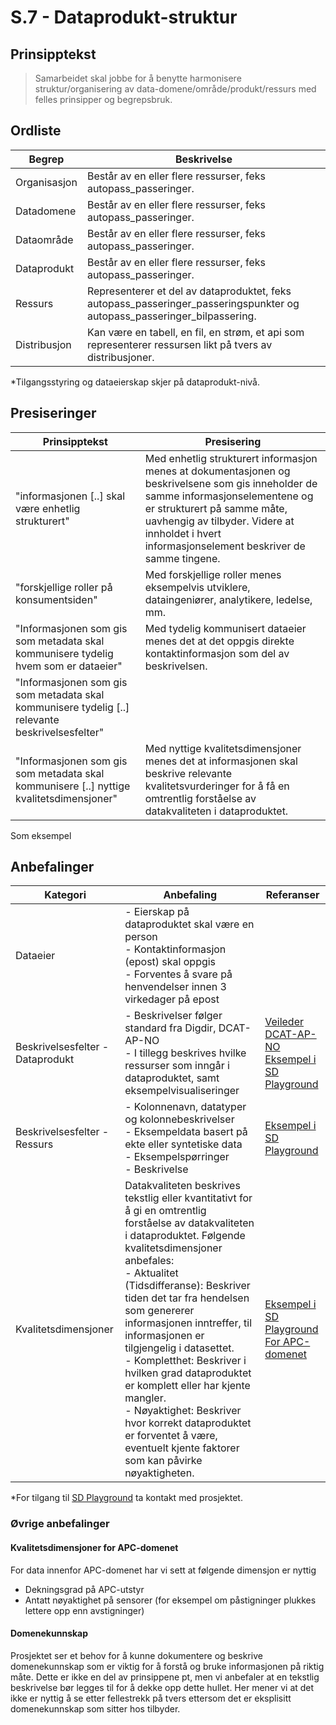 # S.7 - Dataprodukt-struktur

## Prinsipptekst

> Samarbeidet skal jobbe for å benytte harmonisere struktur/organisering av data-domene/område/produkt/ressurs med felles prinsipper og begrepsbruk.

## Ordliste

| Begrep | Beskrivelse | 
| ------- | ------- |
| Organisasjon | Består av en eller flere ressurser, feks autopass_passeringer. |
| Datadomene | Består av en eller flere ressurser, feks autopass_passeringer. |
| Dataområde | Består av en eller flere ressurser, feks autopass_passeringer. |
| Dataprodukt | Består av en eller flere ressurser, feks autopass_passeringer. |
| Ressurs | Representerer et del av dataproduktet, feks autopass_passeringer_passeringspunkter og autopass_passeringer_bilpassering. |
| Distribusjon | Kan være en tabell, en fil, en strøm, et api som representerer ressursen likt på tvers av distribusjoner. |

*Tilgangsstyring og dataeierskap skjer på dataprodukt-nivå.

## Presiseringer

| Prinsipptekst | Presisering | 
| ------- | ------- |
| "informasjonen [..] skal være enhetlig strukturert" | Med enhetlig strukturert informasjon menes at dokumentasjonen og beskrivelsene som gis inneholder de samme informasjonselementene og er strukturert på samme måte, uavhengig av tilbyder. Videre at innholdet i hvert informasjonselement beskriver de samme tingene. |
| "forskjellige roller på konsumentsiden" | Med forskjellige roller menes eksempelvis utviklere, dataingeniører, analytikere, ledelse, mm.  |
| "Informasjonen som gis som metadata skal kommunisere tydelig hvem som er dataeier" | Med tydelig kommunisert dataeier menes det at det oppgis direkte kontaktinformasjon som del av beskrivelsen. |
| "Informasjonen som gis som metadata skal kommunisere tydelig [..] relevante beskrivelsesfelter" |  |
| "Informasjonen som gis som metadata skal kommunisere [..] nyttige kvalitetsdimensjoner" | Med nyttige kvalitetsdimensjoner menes det at informasjonen skal beskrive relevante kvalitetsvurderinger for å få en omtrentlig forståelse av datakvaliteten i dataproduktet. |

Som eksempel


## Anbefalinger

| Kategori | Anbefaling | Referanser |
| ------- | ------- | ------- |
| Dataeier | - Eierskap på dataproduktet skal være en person <br /> - Kontaktinformasjon (epost) skal oppgis <br /> - Forventes å svare på henvendelser innen 3 virkedager på epost|  |
| Beskrivelsesfelter - Dataprodukt| - Beskrivelser følger standard fra Digdir, DCAT-AP-NO <br /> - I tillegg beskrives hvilke ressurser som inngår i dataproduktet, samt eksempelvisualiseringer| [Veileder DCAT-AP-NO](https://data.norge.no/guide/veileder-beskrivelse-av-datasett#om-denne-veilederen) <br /> [Eksempel i SD Playground](https://github.com/entur/sd-playground/tree/main/datacatalog/catalog/orgs/entur/domains/sales/areas/travellpatterns/products/trp_sales_travelpatterns_sjn_v1)|
| Beskrivelsesfelter - Ressurs| - Kolonnenavn, datatyper og kolonnebeskrivelser <br /> - Eksempeldata basert på ekte eller syntetiske data <br /> - Eksempelspørringer <br /> - Beskrivelse | [Eksempel i SD Playground](https://github.com/entur/sd-playground/tree/main/datacatalog/catalog/orgs/entur/domains/sales/areas/travellpatterns/products/trp_sales_travelpatterns_sjn_v1/assets/leg_single_ticket_counts_v1) |
| Kvalitetsdimensjoner | Datakvaliteten beskrives tekstlig eller kvantitativt for å gi en omtrentlig forståelse av datakvaliteten i dataproduktet. Følgende kvalitetsdimensjoner anbefales: <br /> - Aktualitet (Tidsdifferanse): Beskriver tiden det tar fra hendelsen som genererer informasjonen inntreffer, til informasjonen er tilgjengelig i datasettet.  <br /> - Kompletthet: Beskriver i hvilken grad dataproduktet er komplett eller har kjente mangler. <br /> - Nøyaktighet: Beskriver hvor korrekt dataproduktet er forventet å være, eventuelt kjente faktorer som kan påvirke nøyaktigheten. | [Eksempel i SD Playground](https://github.com/entur/sd-playground/tree/main/datacatalog/catalog/orgs/entur/domains/sales/areas/travellpatterns/products/trp_sales_travelpatterns_sjn_v1) <br /> [For APC-domenet](#kvalitetsdimensjoner-for-apc-domenet)|

*For tilgang til [SD Playground](https://github.com/entur/sd-playground) ta kontakt med prosjektet. 

### Øvrige anbefalinger

#### Kvalitetsdimensjoner for APC-domenet
For data innenfor APC-domenet har vi sett at følgende dimensjon er nyttig
  - Dekningsgrad på APC-utstyr
  - Antatt nøyaktighet på sensorer (for eksempel om påstigninger plukkes lettere opp enn avstigninger)

#### Domenekunnskap 

Prosjektet ser et behov for å kunne dokumentere og beskrive domenekunnskap som er viktig for å forstå og bruke informasjonen på riktig måte. Dette er ikke en del av prinsippene pt, men vi anbefaler at en tekstlig beskrivelse bør legges til for å dekke opp dette hullet. Her mener vi at det ikke er nyttig å se etter fellestrekk på tvers ettersom det er eksplisitt domenekunnskap som sitter hos tilbyder. 
